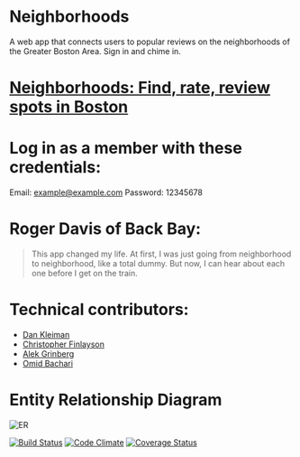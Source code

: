 # Neighborhoods

A web app that connects users to popular reviews on the neighborhoods of the Greater Boston Area. Sign in and chime in.

# [Neighborhoods: Find, rate, review spots in Boston](http://ancient-tor-3174.herokuapp.com/)

# Log in as a member with these credentials:
Email: example@example.com
Password: 12345678

# Roger Davis of Back Bay:
> This app changed my life. At first,
> I was just going from neighborhood
> to neighborhood, like a total
> dummy. But now, I can hear about
> each one before I get on the train.

# Technical contributors:
+ [Dan Kleiman](https://github.com/dankleiman)
+ [Christopher Finlayson](https://github.com/ooofinooo)
+ [Alek Grinberg](https://github.com/agrinb)
+ [Omid Bachari](https://github.com/omidbachari)

# Entity Relationship Diagram

![ER](https://github.com/LaunchAcademy/neighborhoods/ER.png)

[![Build Status](https://travis-ci.org/LaunchAcademy/neighborhoods.svg?branch=master)](https://travis-ci.org/LaunchAcademy/neighborhoods) [![Code Climate](https://codeclimate.com/github/LaunchAcademy/neighborhoods.png)](https://codeclimate.com/github/LaunchAcademy/neighborhoods) [![Coverage Status](https://coveralls.io/repos/LaunchAcademy/neighborhoods/badge.png)](https://coveralls.io/r/LaunchAcademy/neighborhoods)


